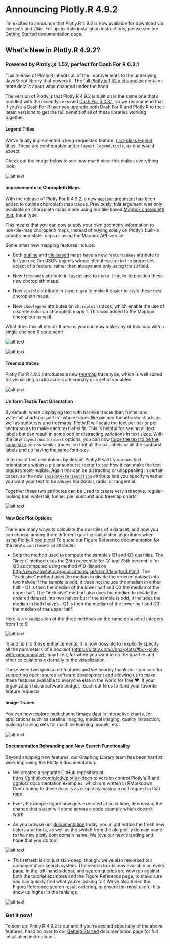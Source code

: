 # Announcing Plotly.R 4.9.2

I’m excited to announce that Plotly.R 4.9.2 is now available for download via `devtools` and `CRAN`. For up-to-date installation instructions, please see our [Getting Started](https://plotly.com/r/getting-started/) documentation page. 

## What’s New in Plotly.R 4.9.2?

### Powered by Plotly.js 1.52, perfect for Dash For R 0.3.1

This release of Plotly.R inherits all of the improvements to the underlying JavaScript library that powers it. The full [Plotly.js 1.52.x changelog](https://github.com/plotly/plotly.js/blob/master/CHANGELOG.md#1520----2020-01-08) contains more details about what changed under the hood. 

The version of Plotly.js that Plotly.R 4.9.2 is built on is the same one that’s bundled with the recently-released [Dash For R 0.3.1](https://dashr.plotly.com/installation), so we recommend that if you’re a Dash For R user you upgrade both Dash For R and Plotly.R to their latest versions to get the full benefit of all of these libraries working together.

#### Legend Titles

We’ve finally implemented a long-requested feature: [first-class legend titles](https://plotly.com/r/legend/#legend-title)! These are configurable under `layout.legend.title`, as one would expect.

Check out the image below to see how much nicer this makes everything look.

![alt text](https://user-images.githubusercontent.com/1557650/78919491-f8a0f000-7a5f-11ea-8861-836ce6dc3b35.png "a chart with a legend title")

#### Improvements to Choropleth Maps 

With the release of Plotly For R 4.9.2, a new [`geojson` argument](https://plotly.com/r/choropleth-maps/#choropleth-map-with-geojson) has been added to outline choropleth map traces. Previously, this argument was only available on choropleth maps made using our tile-based [Mapbox choropleth map](https://plotly.com/r/mapbox-county-choropleth/#mapbox-choropleth-map-with-geojson) trace type. 

This means that you can now supply your own geometry information to non-tile-map choropleth maps, instead of relying solely on Plotly’s built-in country and state maps or using the Mapbox API service. 

Some other new mapping features include:

- Both [outline](https://plotly.com/r/choropleth-maps/#geojson-with-featureid) and [tile-based](https://plotly.com/r/mapbox-county-choropleth/#geojson-with-featureid) maps have a new `featureidkey` attribute to let you use GeoJSON objects whose identifiers are in the properties object of a feature, rather than always and only using the `id` field. 

- New `fitbounds` attribute in `layout.geo` to make it easier to position these new choropleth maps.

- New `visible` attribute in `layout.geo` to make it easier to style these new choropleth maps.

- New `showlegend` attributes on `choropleth` traces, which enable the use of discrete color on choropleth maps 1. This was added to the Mapbox choropleth  as well.

What does this all mean? It means you can now make any of this map with a single chained R statement!

![alt text](https://user-images.githubusercontent.com/1557650/78919489-f8085980-7a5f-11ea-8413-192fd493671d.png "a chart with a map")

![alt text](https://user-images.githubusercontent.com/1557650/78919490-f8085980-7a5f-11ea-890c-54cf35fff504.png "a chart with a map")

#### Treemap traces

Plotly For R 4.9.2 introduces a new [treemap](https://plotly.com/r/treemaps/) trace type, which is well suited for visualizing a ratio across a hierarchy or a set of variables.

![alt text](https://user-images.githubusercontent.com/1557650/78919487-f76fc300-7a5f-11ea-9815-3ba208488ed9.png "a chart with a treemap")

#### Uniform Text & Text Orientation
By default, when displaying text with bar-like traces (bar, funnel and waterfall charts) or part-of-whole traces like pie and funnel-area charts as well as sunbursts and treemaps, Plotly.R will scale the text per bar or per sector so as to make each text label fit. This is helpful for seeing all text labels but can result in some odd or distracting variations in text sizes. With the new `layout.uniformtext` options, you can now [force the text to be the same size](https://plotly.com/r/text-and-annotations/#controlling-text-fontsize-with-uniformtext) across similar traces, so that all the bar labels or all the sunburst labels end up having the same font-size.

In terms of text orientation, by default Plotly.R will try various text orientations within a pie or sunburst sector to see how it can make the text biggest/most-legible. Again this can be distracting or unappealing in certain cases, so the new [`insidetextorientation`](https://plotly.com/r/pie-charts/#controlling-text-orientation-inside-sunburst-sectors) attribute lets you specify whether you want your text to be always horizontal, radial or tangential.

Together these two attributes can be used to create very attractive, regular-looking bar, waterfall, funnel, pie, sunburst and treemap charts!

![alt text](https://user-images.githubusercontent.com/1557650/78919488-f8085980-7a5f-11ea-8991-e2e216ca727f.png "a sunburst chart")

#### New Box Plot Options

There are many ways to calculate the quartiles of a dataset, and now you can choose among three different quartile-calculation algorithms when using Plotly.R [box plots](https://plotly.com/r/box-plots/#choosing-the-algorithm-for-computing-quartiles)! To quote our Figure Reference documentation for the new `quartilemethod` attribute:

- Sets the method used to compute the sample’s Q1 and Q3 quartiles. The “linear” method uses the 25th percentile for Q1 and 75th percentile for Q3 as computed using method #10 (listed on http://www.amstat.org/publications/jse/v14n3/langford.html). The “exclusive” method uses the median to divide the ordered dataset into two halves if the sample is odd, it does not include the median in either half - Q1 is then the median of the lower half and Q3 the median of the upper half. The “inclusive” method also uses the median to divide the ordered dataset into two halves but if the sample is odd, it includes the median in both halves - Q1 is then the median of the lower half and Q3 the median of the upper half.

Here is a visualization of the three methods on the same dataset of integers from 1 to 5:

![alt text](https://user-images.githubusercontent.com/1557650/78181139-e1477e80-7431-11ea-9da5-b72c4d3999b4.png "a boxplot chart")

In addition to these enhancements, it is now possible to [explicitly specify all the parameters of a box plot](https://plotly.com/r/box-plots/#box-plot-with-precomputed- quartiles), for when you want to do the quartile and other calculations externally to the visualization.

These were two sponsored features and we heartily thank our sponsors for supporting open-source software development and allowing us to make these features available to everyone else in the world for free :heart:. If your organization has a software budget, reach out to us to fund your favorite feature requests.

#### Image Traces
You can now explore [multichannel image data](https://plotly.com/r/displaying-images/) in interactive charts, for applications such as satellite imaging, medical imaging, quality inspection, building training sets for machine learning models, etc.

![alt text](https://user-images.githubusercontent.com/1557650/78181132-df7dbb00-7431-11ea-8a57-9b0dbe1c4779.png "a chart with an image")

#### Documentation Rebranding and New Search Functionality

Beyond shipping new features, our Graphing Library team has been hard at work improving the Plotly.R documentation:

- We created a separate GitHub repository at https://github.com/plotly/plotly.r-docs to version control Plotly's R and ggplot2 documentation examples, which are written in RMarkdown. Contributing to these docs is as simple as making a pull request in that repo!

- Every R example figure now gets executed at build time, decreasing the chance that a user will come across a code example which doesn't work.

- As you browse our [documentation](https://plotly.com/r) today, you might notice the fresh new colors and fonts, as well as the switch from the old plot.ly domain name to the new plotly.com domain name. We love our new branding and hope that you do too!

![alt text](https://user-images.githubusercontent.com/1557650/78953119-c31ef580-7aa5-11ea-9549-b3ee2d7edafb.png "the documentation homepage")

- This refresh is not just skin-deep, though: we’ve also reworked our documentation search system. The search box is now available on every page, in the left-hand sidebar, and search queries are now run against both the tutorial examples and the Figure Reference page, to make sure you can quickly find what you’re looking for! We’ve also tuned the Figure Reference search result ordering, to ensure the most useful hits show up higher in the rankings.

![alt text](https://user-images.githubusercontent.com/1557650/78953165-f82b4800-7aa5-11ea-9d45-ff55e0ded6c3.png "the search results page")

### Get it now!

To sum up: Plotly.R 4.9.2 is out and if you’re excited about any of the above features, head on over to our [Getting Started](https://plotly.com/r/getting-started/) documentation page for full installation instructions.

